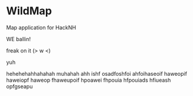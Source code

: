 # WildMap
Map application for HackNH

WE ballin!

freak on it (> w <)

yuh

hehehehahhahahah muhahah ahh ishf osadfoshfoi ahfoihaseoif haweopif haweiopf haweop fhaweupoif hpoawei fhpouia hfpouiads hfiueash opfgseapu

